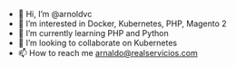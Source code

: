 - 👋 Hi, I’m @arnoldvc
- 👀 I’m interested in Docker, Kubernetes, PHP, Magento 2
- 🌱 I’m currently learning PHP and Python
- 💞️ I’m looking to collaborate on Kubernetes
- 📫 How to reach me arnaldo@realservicios.com

<!---
arnoldvc/arnoldvc is a ✨ special ✨ repository because its `README.md` (this file) appears on your GitHub profile.
You can click the Preview link to take a look at your changes.
--->
